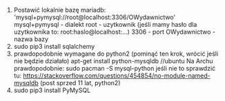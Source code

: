 1.  Postawić lokalnie bazę mariadb:
    'mysql+pymysql://root@localhost:3306/OWydawnictwo'
    mysql+pymysql - dialekt
    root - uzytkownik (jeśli mamy hasło dla uzytkownika to: root:haslo@localhost:...)
    3306 - port
    OWydawnictwo - nazwa bazy
2.  sudo pip3 install sqlalchemy
3.  prawdopodobnie wymagane do python2 (pominąć ten krok, wrócić jeśli nie będzie działało)
    apt-get install python-mysqldb //ubuntu
    Na Archu prawdopodobnie:
    sudo pacman -S mysql-python
    jeśli nie to sprawdzić tu:
    https://stackoverflow.com/questions/454854/no-module-named-mysqldb (post sprzed 11 lat, python2)
4. sudo pip3 install PyMySQL
